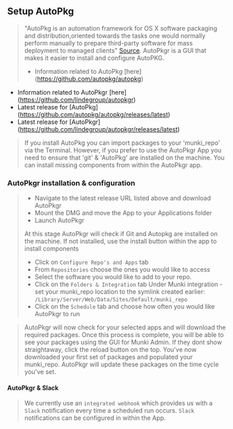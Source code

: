 ## Setup AutoPkg
> "AutoPkg is an automation framework for OS X software packaging and distribution,oriented towards the tasks one would normally perform manually to prepare third-party software for mass deployment to managed clients"
> [Source](https://github.com/autopkg/autopkg). AutoPkgr is a GUI that makes it easier to install and configure AutoPKG.
> 
> * Information related to AutoPkg [here] (https://github.com/autopkg/autopkg)
* Information related to AutoPkgr [here] (https://github.com/lindegroup/autopkgr)
* Latest release for [AutoPkg] (https://github.com/autopkg/autopkg/releases/latest)
* Latest release for [AutoPkgr] (https://github.com/lindegroup/autopkgr/releases/latest)

> If you install AutoPkg you can import packages to your 'munki_repo' via the Terminal. However, if you prefer to use the AutoPkgr App you need to ensure that 'git' & 'AutoPkg' are installed on the machine. You can install missing components from within the AutoPkgr app.


### AutoPkgr installation & configuration
> * Navigate to the latest release URL listed above and download AutoPkgr
> * Mount the DMG and move the App to your Applications folder
> * Launch AutoPkgr
>
> At this stage AutoPkgr will check if Git and Autopkg are installed on the machine. If not installed, use the install button within the app to install components
>
> * Click on `Configure Repo's and Apps` tab  
> * From `Repositories` choose the ones you would like to access
> * Select the software you would like to add to your repo.
> * Click on the `Folders & Integration` tab
> Under Munki integration - set your munki_repo location to the symlink created earlier: `/Library/Server/Web/Data/Sites/Default/munki_repo`
> * Click on the `Schedule` tab and choose how often you would like AutoPkgr to run

> AutoPkgr will now check for your selected apps and will download the required packages. Once this process is complete, you will be able to see your packages using the GUI for Munki Admin. If they dont show straightaway, click the reload button on the top. 
> You've now downloaded your first set of packages and populated your munki_repo. AutoPkgr will update these packages on the time cycle you've set. 

#### AutoPkgr & Slack
> We currently use an `integrated webhook` which provides us with a `Slack` notification every time a scheduled run occurs. `Slack` notifications can be configured in within the App. 
